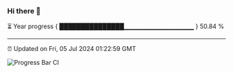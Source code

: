 ### Hi there 👋

⏳ Year progress { ███████████████▁▁▁▁▁▁▁▁▁▁▁▁▁▁▁ } 50.84 %

---

⏰ Updated on Fri, 05 Jul 2024 01:22:59 GMT

![Progress Bar CI](https://github.com/ZhaoGui/ZhaoGui/workflows/Progress%20Bar%20CI/badge.svg)
